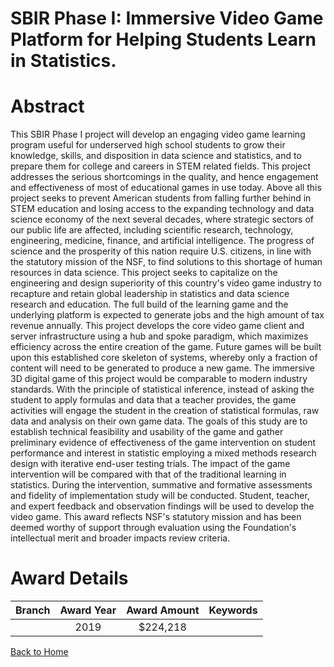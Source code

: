 
SBIR Phase I: Immersive Video Game Platform for Helping Students Learn in Statistics.
=====================================================================================

# Abstract


This SBIR Phase I project will develop an engaging video game learning program useful for underserved high school students to grow their knowledge, skills, and disposition in data science and statistics, and to prepare them for college and careers in STEM related fields. This project addresses the serious shortcomings in the quality, and hence engagement and effectiveness of most of educational games in use today. Above all this project seeks to prevent American students from falling further behind in STEM education and losing access to the expanding technology and data science economy of the next several decades, where strategic sectors of our public life are affected, including scientific research, technology, engineering, medicine, finance, and artificial intelligence. The progress of science and the prosperity of this nation require U.S. citizens, in line with the statutory mission of the NSF, to find solutions to this shortage of human resources in data science. This project seeks to capitalize on the engineering and design superiority of this country's video game industry to recapture and retain global leadership in statistics and data science research and education. The full build of the learning game and the underlying platform is expected to generate jobs and the high amount of tax revenue annually. This project develops the core video game client and server infrastructure using a hub and spoke paradigm, which maximizes efficiency across the entire creation of the game. Future games will be built upon this established core skeleton of systems, whereby only a fraction of content will need to be generated to produce a new game. The immersive 3D digital game of this project would be comparable to modern industry standards. With the principle of statistical inference, instead of asking the student to apply formulas and data that a teacher provides, the game activities will engage the student in the creation of statistical formulas, raw data and analysis on their own game data. The goals of this study are to establish technical feasibility and usability of the game and gather preliminary evidence of effectiveness of the game intervention on student performance and interest in statistic employing a mixed methods research design with iterative end-user testing trials. The impact of the game intervention will be compared with that of the traditional learning in statistics. During the intervention, summative and formative assessments and fidelity of implementation study will be conducted. Student, teacher, and expert feedback and observation findings will be used to develop the video game. This award reflects NSF's statutory mission and has been deemed worthy of support through evaluation using the Foundation's intellectual merit and broader impacts review criteria.  

# Award Details

|Branch|Award Year|Award Amount|Keywords|
| :---: | :---: | :---: | :---: |
||2019|$224,218||
  
  


[Back to Home](https://github.com/chrischow/dod_sbir_awards/JT/#475)